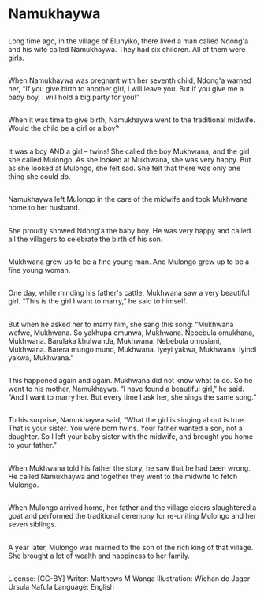 # Namukhaywa

##
Long time ago, in the village of
Elunyiko, there lived a man
called Ndong'a and his wife
called Namukhaywa. They had
six children. All of them were
girls.

##
When Namukhaywa was
pregnant with her seventh
child, Ndong'a warned her, “If
you give birth to another girl, I
will leave you. But if you give
me a baby boy, I will hold a big
party for you!”

##
When it was time to give birth,
Namukhaywa went to the
traditional midwife. Would the
child be a girl or a boy?

##
It was a boy AND a girl – twins!
She called the boy Mukhwana,
and the girl she called Mulongo.
As she looked at Mukhwana,
she was very happy. But as she
looked at Mulongo, she felt sad.
She felt that there was only one
thing she could do.

##
Namukhaywa left Mulongo in
the care of the midwife and
took Mukhwana home to her
husband.

##
She proudly showed Ndong'a
the baby boy. He was very
happy and called all the
villagers to celebrate the birth
of his son.

##
Mukhwana grew up to be a fine
young man. And Mulongo grew
up to be a fine young woman.

##
One day, while minding his
father's cattle, Mukhwana saw a
very beautiful girl.
“This is the girl I want to
marry,” he said to himself.

##
But when he asked her to marry
him, she sang this song:
“Mukhwana wefwe, Mukhwana.
So yakhupa omunwa,
Mukhwana.
Nebebula omukhana,
Mukhwana.
Barulaka khulwanda,
Mukhwana.
Nebebula omusiani, Mukhwana.
Barera mungo muno,
Mukhwana.
Iyeyi yakwa, Mukhwana.
Iyindi yakwa, Mukhwana.”

##
This happened again and again.
Mukhwana did not know what
to do. So he went to his mother,
Namukhaywa.
“I have found a beautiful girl,”
he said. “And I want to marry
her. But every time I ask her,
she sings the same song.”

##
To his surprise, Namukhaywa
said, “What the girl is singing
about is true. That is your sister.
You were born twins. Your father
wanted a son, not a daughter.
So I left your baby sister with
the midwife, and brought you
home to your father.”

##
When Mukhwana told his father
the story, he saw that he had
been wrong. He called
Namukhaywa and together they
went to the midwife to fetch
Mulongo.

##
When Mulongo arrived home,
her father and the village elders
slaughtered a goat and
performed the traditional
ceremony for
re-uniting Mulongo and her
seven siblings.

##
A year later, Mulongo was
married to the son of the rich
king of that village. She brought
a lot of wealth and happiness to
her family.

##
License: [CC-BY]
Writer: Matthews M Wanga
Illustration: Wiehan de Jager
Ursula Nafula
Language: English
